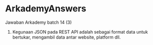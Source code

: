 # ArkademyAnswers
Jawaban Arkademy batch 14 (3)
1. Kegunaan JSON pada REST API adalah sebagai format data untuk bertukar, mengambil data antar website, platform dll. 
